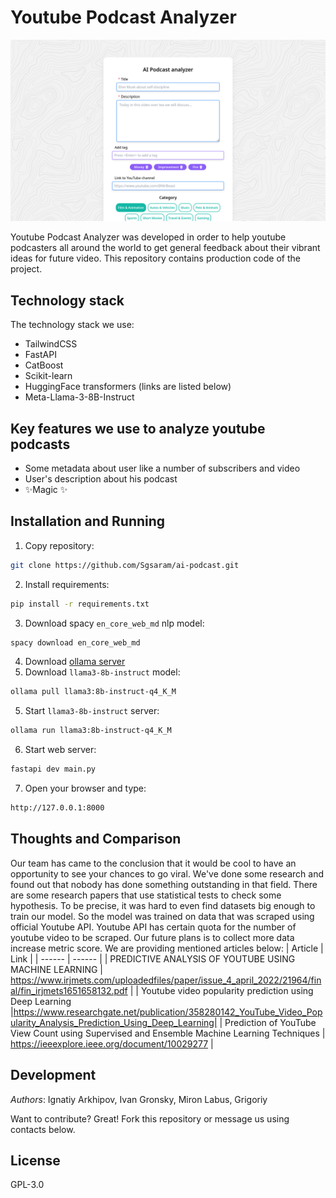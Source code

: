 
# Youtube Podcast Analyzer

![example](./readme-imgs/preview.png)

Youtube Podcast Analyzer was developed in order to help youtube podcasters all around the world to get general feedback about their vibrant ideas for future video. This repository contains production code of the project.
## Technology stack
The technology stack we use:
 - TailwindCSS
 - FastAPI
 - CatBoost 
 - Scikit-learn
 - HuggingFace transformers (links are listed below)
 - Meta-Llama-3-8B-Instruct
## Key features we use to analyze youtube podcasts
- Some metadata about user like a number of subscribers and video
- User's description about his podcast
- ✨Magic ✨

## Installation and Running
1. Copy repository:
```sh
git clone https://github.com/Sgsaram/ai-podcast.git
```
2. Install requirements:
```sh
pip install -r requirements.txt
```
3. Download spacy `en_core_web_md` nlp model:
```sh
spacy download en_core_web_md
```
4. Download [ollama server](https://github.com/ollama/ollama)
5. Download `llama3-8b-instruct` model:
```sh
ollama pull llama3:8b-instruct-q4_K_M
```
5. Start `llama3-8b-instruct` server:
```sh
ollama run llama3:8b-instruct-q4_K_M
```
6. Start web server:
```sh
fastapi dev main.py
```
7. Open your browser and type:
```sh
http://127.0.0.1:8000
```
## Thoughts and Comparison
Our team has came to the conclusion that it would be cool to have an opportunity to see your chances to go viral. We've done some research and found out that nobody has done something outstanding in that field. There are some research papers that use statistical tests to check some hypothesis. To be precise, it was hard to even find datasets big enough to train our model. So the model was trained on data that was scraped using official Youtube API. Youtube API has certain quota for the number of youtube video to be scraped. Our future plans is to collect more data increase metric score. 
We are providing mentioned articles below:
| Article | Link |
| ------ | ------ |
| PREDICTIVE ANALYSIS OF YOUTUBE USING MACHINE LEARNING | https://www.irjmets.com/uploadedfiles/paper/issue_4_april_2022/21964/final/fin_irjmets1651658132.pdf |
| Youtube video popularity prediction using Deep Learning |https://www.researchgate.net/publication/358280142_YouTube_Video_Popularity_Analysis_Prediction_Using_Deep_Learning|
| Prediction of YouTube View Count using Supervised and Ensemble Machine Learning Techniques | https://ieeexplore.ieee.org/document/10029277 |



## Development
*Authors*: Ignatiy Arkhipov, Ivan Gronsky, Miron Labus, Grigoriy 

Want to contribute? Great! Fork this repository or message us using contacts below.

## License

GPL-3.0



